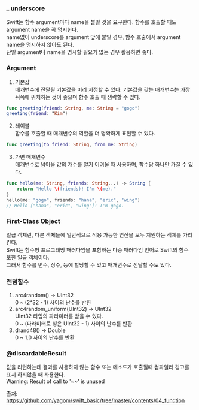 ### _ underscore  
Swift는 함수 argument마다 name을 붙일 것을 요구한다. 함수를 호출할 때도 argument name을 꼭 명시한다.  
name없이 underscore를 argument 앞에 붙일 경우, 함수 호출에서 argument name을 명시하지 않아도 된다.  
단일 argument나 name을 명시할 필요가 없는 경우 활용하면 좋다.  
  
### Argument  
1. 기본값  
매개변수에 전달될 기본값을 미리 지정할 수 있다. 기본값을 갖는 매개변수는 가장 뒤쪽에 위치하는 것이 좋으며 함수 호출 때 생략할 수 있다.  
  
```swift
func greeting(friend: String, me: String = "gogo")
greeting(friend: "Kim")
```  
  
2. 레이블  
함수를 호출할 때 매개변수의 역할을 더 명확하게 표현할 수 있다.  
  
```swift
func greeting(to friend: String, from me: String)
```  
  
3. 가변 매개변수  
매개변수로 넘어올 값의 개수를 알기 어려울 때 사용하며, 함수당 하나만 가질 수 있다.  
  
```swift
func hello(me: String, friends: String...) -> String {
	return "Hello \(friends)! I'm \(me)."
}
hello(me: "gogo", friends: "hana", "eric", "wing")
// Hello ["hana", "eric", "wing"]! I'm gogo.
```  
  
  
### First-Class Object  
일급 객체란, 다른 객체들에 일반적으로 적용 가능한 연산을 모두 지원하는 객체를 가리킨다.  
Swift는 함수형 프로그래밍 패러다임을 포함하는 다중 패러다임 언어로 Swift의 함수 또한 일급 객체이다.  
그래서 함수를 변수, 상수, 등에 할당할 수 있고 매개변수로 전달할 수도 있다.  

### 랜덤함수  
1. arc4random() -> UInt32  
0 ~ (2^32 - 1) 사이의 난수를 반환  
2. arc4random_uniform(UInt32) -> UInt32  
UInt32 타입의 파라미터를 받을 수 있다.  
0 ~ (파라미터로 넣은 UInt32 - 1) 사이의 난수를 반환  
3. drand48() -> Double  
0 ~ 1.0 사이의 난수를 반환  

### @discardableResult  
값을 리턴하는데 결과를 사용하지 않는 함수 또는 메소드가 호출될때 컴파일러 경고를 표시 하지않을 때 사용한다.  
Warning: Result of call to '~~' is unused  
  
  
  
출처: https://github.com/yagom/swift_basic/tree/master/contents/04_function  
